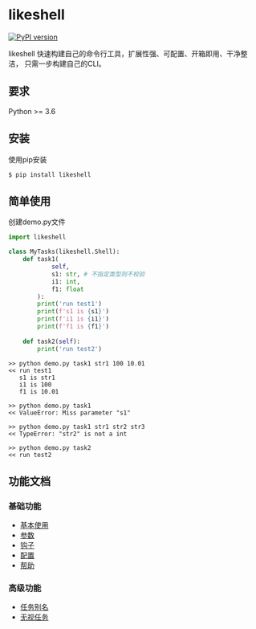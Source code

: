 # likeshell

[![PyPI version](https://badge.fury.io/py/likeshell.svg)](https://badge.fury.io/py/likeshell)

likeshell 快速构建自己的命令行工具，扩展性强、可配置、开箱即用、干净整洁，
只需一步构建自己的CLI。

## 要求

Python >= 3.6

## 安装

使用pip安装

```shell script
$ pip install likeshell
```


## 简单使用

创建demo.py文件

```python
import likeshell

class MyTasks(likeshell.Shell):
    def task1(
            self,
            s1: str, # 不指定类型则不校验
            i1: int,
            f1: float
        ):
        print('run test1')
        print(f's1 is {s1}')
        print(f'i1 is {i1}')
        print(f'f1 is {f1}')
    
    def task2(self):
        print('run test2')

```

```shell script
>> python demo.py task1 str1 100 10.01
<< run test1
   s1 is str1
   i1 is 100
   f1 is 10.01

>> python demo.py task1
<< ValueError: Miss parameter "s1"

>> python demo.py task1 str1 str2 str3
<< TypeError: "str2" is not a int

>> python demo.py task2
<< run test2

```


## 功能文档
### 基础功能

- [基本使用](docs/basic/Usage.md)
- [参数](docs/basic/Parameter.md)
- [钩子](docs/basic/Hook.md)
- [配置](docs/basic/Config.md)
- [帮助](docs/basic/Help.md)

### 高级功能

- [任务别名](docs/advanced/Alias.md)
- [无视任务](docs/advanced/Ignore.md)
